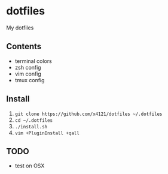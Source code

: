 # dotfiles
My dotfiles

## Contents
* terminal colors
* zsh config
* vim config
* tmux config

## Install
1. `git clone https://github.com/x4121/dotfiles ~/.dotfiles`
1. `cd ~/.dotfiles`
1. `./install.sh`
1. `vim +PluginInstall +qall`

## TODO
* test on OSX
